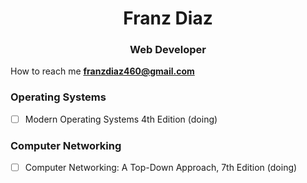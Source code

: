<h1 align="center">Franz Diaz</h1>
<h3 align="center">Web Developer</h3>  


How to reach me **franzdiaz460@gmail.com**  
### Operating Systems
- [ ] Modern Operating Systems 4th Edition (doing)
### Computer Networking
- [ ] Computer Networking: A Top-Down Approach, 7th Edition (doing)
